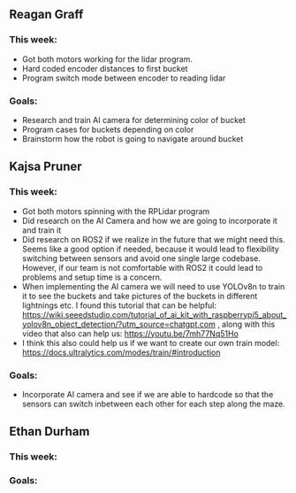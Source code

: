 ## Reagan Graff
### This week:
- Got both motors working for the lidar program.
- Hard coded encoder distances to first bucket
- Program switch mode between encoder to reading lidar

### Goals:
- Research and train AI camera for determining color of bucket
- Program cases for buckets depending on color
- Brainstorm how the robot is going to navigate around bucket


## Kajsa Pruner
### This week:
- Got both motors spinning with the RPLidar program
- Did research on the AI Camera and how we are going to incorporate it and train it
- Did research on ROS2 if we realize in the future that we might need this. Seems like a good option if needed, because it would lead to flexibility switching between sensors and avoid one single large codebase. However, if our team is not comfortable with ROS2 it could lead to problems and setup time is a concern.
- When implementing the AI camera we will need to use YOLOv8n to train it to see the buckets and take pictures of the buckets in different lightnings etc. I found this tutorial that can be helpful: https://wiki.seeedstudio.com/tutorial_of_ai_kit_with_raspberrypi5_about_yolov8n_object_detection/?utm_source=chatgpt.com , along with this video that also can help us: https://youtu.be/7mh77Nq51Ho
- I think this also could help us if we want to create our own train model: https://docs.ultralytics.com/modes/train/#introduction

### Goals:
- Incorporate AI camera and see if we are able to hardcode so that the sensors can switch inbetween each other for each step along the maze.


## Ethan Durham
### This week:

### Goals:
